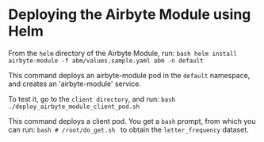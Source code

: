 # Deploying the Airbyte Module using Helm

From the `helm` directory of the Airbyte Module, run:
    ```bash
    helm install airbyte-module -f abm/values.sample.yaml abm -n default
    ```

This command deploys an airbyte-module pod in the `default` namespace, and creates an 'airbyte-module' service.

To test it, go to the `client directory`, and run:
    ```bash
    ./deploy_airbyte_module_client_pod.sh
    ```

This command deploys a client pod. You get a `bash` prompt, from which you can run:
    ```bash
    # /root/do_get.sh
    ```
to obtain the `letter_frequency` dataset.
